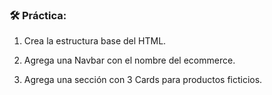 
### **🛠️ Práctica:**

1.  Crea la estructura base del HTML.
    
2.  Agrega una Navbar con el nombre del ecommerce.

3.  Agrega una sección con 3 Cards para productos ficticios.